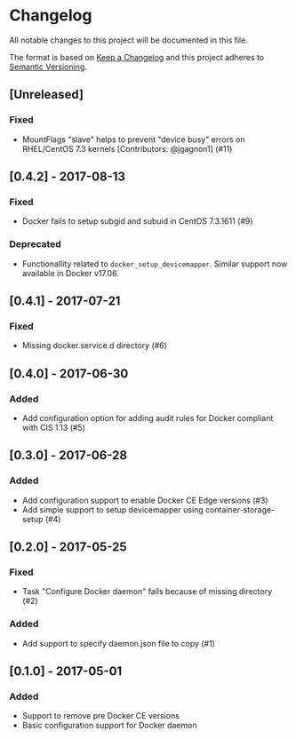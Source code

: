 # Changelog
All notable changes to this project will be documented in this file.

The format is based on [Keep a Changelog](http://keepachangelog.com/en/1.0.0/)
and this project adheres to [Semantic Versioning](http://semver.org/spec/v2.0.0.html).

## [Unreleased]
### Fixed
- MountFlags "slave" helps to prevent "device busy" errors on RHEL/CentOS 7.3 kernels [Contributors: @jgagnon1] (#11) 

## [0.4.2] - 2017-08-13
### Fixed
- Docker fails to setup subgid and subuid in CentOS 7.3.1611 (#9)

### Deprecated
- Functionallity related to `docker_setup_devicemapper`. Similar support now available in Docker v17.06.

## [0.4.1] - 2017-07-21
### Fixed
- Missing docker.service.d directory (#6)

## [0.4.0] - 2017-06-30
### Added
- Add configuration option for adding audit rules for Docker compliant with CIS 1.13 (#5)

## [0.3.0] - 2017-06-28
### Added
- Add configuration support to enable Docker CE Edge versions (#3)
- Add simple support to setup devicemapper using container-storage-setup (#4)

## [0.2.0] - 2017-05-25
### Fixed
- Task "Configure Docker daemon" fails because of missing directory (#2)

### Added
- Add support to specify daemon.json file to copy (#1)

## [0.1.0] - 2017-05-01
### Added
- Support to remove pre Docker CE versions
- Basic configuration support for Docker daemon
